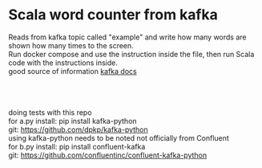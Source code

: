 # Scala word counter from kafka<br>

Reads from kafka topic called "example" and write how many words are shown how many times to the screen.<br>
Run docker compose and use the instruction inside the file, then run Scala code with the instructions inside.<br>
good source of information <a href="https://kafka.apache.org/11/documentation/streams/tutorial" target="_blank">kafka docs</a>

<br><br><br>
doing tests with this repo
<br> for a.py install: pip install kafka-python
<br> git: https://github.com/dpkp/kafka-python
<br> using kafka-python needs to be noted not officially from Confluent
<br> for b.py install: pip install confluent-kafka
<br> git: https://github.com/confluentinc/confluent-kafka-python

